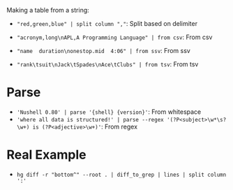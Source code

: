 Making a table from a string:

- `"red,green,blue" | split column ","`: Split based on delimiter

- `"acronym,long\nAPL,A Programming Language" | from csv`: From csv
- `"name  duration\nonestop.mid  4:06" | from ssv`: From ssv
- `"rank\tsuit\nJack\tSpades\nAce\tClubs" | from tsv`: From tsv

# Parse

- `'Nushell 0.80' | parse '{shell} {version}'`: From whitespace
- `'where all data is structured!' | parse --regex '(?P<subject>\w*\s?\w+) is (?P<adjective>\w+)'`: From regex

# Real Example

- `hg diff -r "bottom^" --root . | diff_to_grep | lines | split column ':'`
